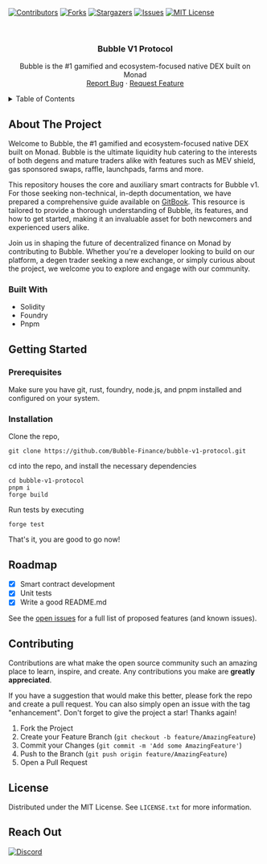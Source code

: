<!-- PROJECT SHIELDS -->

[![Contributors][contributors-shield]][contributors-url]
[![Forks][forks-shield]][forks-url]
[![Stargazers][stars-shield]][stars-url]
[![Issues][issues-shield]][issues-url]
[![MIT License][license-shield]][license-url]

<!-- PROJECT LOGO -->
<br />
<div align="center">
  <!-- <a href="https://github.com/Bubble-Finance/bubble-v1-protocol">
    <img src="assets/icon.svg" alt="Logo" width="80" height="80">
  </a> -->

  <h3 align="center">Bubble V1 Protocol</h3>

  <p align="center">
    Bubble is the #1 gamified and ecosystem-focused native DEX built on Monad
    <br />
    <a href="https://github.com/Bubble-Finance/bubble-v1-protocol/issues/new?labels=bug&template=bug-report---.md">Report Bug</a>
    ·
    <a href="https://github.com/Bubble-Finance/bubble-v1-protocol/issues/new?labels=enhancement&template=feature-request---.md">Request Feature</a>
  </p>
</div>

<!-- TABLE OF CONTENTS -->
<details>
  <summary>Table of Contents</summary>
  <ol>
    <li>
      <a href="#about-the-project">About The Project</a>
      <ul>
        <li><a href="#built-with">Built With</a></li>
      </ul>
    </li>
    <li>
      <a href="#getting-started">Getting Started</a>
      <ul>
        <li><a href="#prerequisites">Prerequisites</a></li>
        <li><a href="#installation">Installation</a></li>
      </ul>
    </li>
    <li><a href="#roadmap">Roadmap</a></li>
    <li><a href="#contributing">Contributing</a></li>
    <li><a href="#license">License</a></li>
    <li><a href="#contact">Contact</a></li>
  </ol>
</details>

<!-- ABOUT THE PROJECT -->

## About The Project

Welcome to Bubble, the #1 gamified and ecosystem-focused native DEX built on Monad. Bubble is the ultimate liquidity hub catering to the interests of both degens and mature traders alike with features such as MEV shield, gas sponsored swaps, raffle, launchpads, farms and more.

This repository houses the core and auxiliary smart contracts for Bubble v1. For those seeking non-technical, in-depth documentation, we have prepared a comprehensive guide available on [GitBook](https://monadex.gitbook.io/monadex). This resource is tailored to provide a thorough understanding of Bubble, its features, and how to get started, making it an invaluable asset for both newcomers and experienced users alike.

Join us in shaping the future of decentralized finance on Monad by contributing to Bubble. Whether you're a developer looking to build on our platform, a degen trader seeking a new exchange, or simply curious about the project, we welcome you to explore and engage with our community.

### Built With

- Solidity
- Foundry
- Pnpm

<!-- GETTING STARTED -->

## Getting Started

### Prerequisites

Make sure you have git, rust, foundry, node.js, and pnpm installed and configured on your system.

### Installation

Clone the repo,

```shell
git clone https://github.com/Bubble-Finance/bubble-v1-protocol.git
```

cd into the repo, and install the necessary dependencies

```shell
cd bubble-v1-protocol
pnpm i
forge build
```

Run tests by executing

```shell
forge test
```

That's it, you are good to go now!

<!-- ROADMAP -->

## Roadmap

-   [x] Smart contract development
-   [x] Unit tests
-   [x] Write a good README.md

See the [open issues](https://github.com/Bubble-Finance/bubble-v1-protocol/issues) for a full list of proposed features (and known issues).

<!-- CONTRIBUTING -->

## Contributing

Contributions are what make the open source community such an amazing place to learn, inspire, and create. Any contributions you make are **greatly appreciated**.

If you have a suggestion that would make this better, please fork the repo and create a pull request. You can also simply open an issue with the tag "enhancement".
Don't forget to give the project a star! Thanks again!

1. Fork the Project
2. Create your Feature Branch (`git checkout -b feature/AmazingFeature`)
3. Commit your Changes (`git commit -m 'Add some AmazingFeature'`)
4. Push to the Branch (`git push origin feature/AmazingFeature`)
5. Open a Pull Request

<!-- LICENSE -->

## License

Distributed under the MIT License. See `LICENSE.txt` for more information.

<!-- CONTACT -->

## Reach Out

[![Discord](https://img.shields.io/badge/Discord-%235865F2.svg?style=for-the-badge&logo=discord&logoColor=white)][discord-url]

<!-- MARKDOWN LINKS & IMAGES -->
<!-- https://www.markdownguide.org/basic-syntax/#reference-style-links -->

[contributors-shield]: https://img.shields.io/github/contributors/Bubble-Finance/bubble-v1-protocol.svg?style=for-the-badge
[contributors-url]: https://github.com/Bubble-Finance/bubble-v1-protocol/graphs/contributors
[forks-shield]: https://img.shields.io/github/forks/Bubble-Finance/bubble-v1-protocol.svg?style=for-the-badge
[forks-url]: https://github.com/Bubble-Finance/bubble-v1-protocol/network/members
[stars-shield]: https://img.shields.io/github/stars/Bubble-Finance/bubble-v1-protocol.svg?style=for-the-badge
[stars-url]: https://github.com/Bubble-Finance/bubble-v1-protocol/stargazers
[issues-shield]: https://img.shields.io/github/issues/Bubble-Finance/bubble-v1-protocol.svg?style=for-the-badge
[issues-url]: https://github.com/Bubble-Finance/bubble-v1-protocol/issues
[license-shield]: https://img.shields.io/github/license/Bubble-Finance/bubble-v1-protocol.svg?style=for-the-badge
[license-url]: https://github.com/Bubble-Finance/bubble-v1-protocol/blob/master/LICENSE.txt
[discord-url]: https://discord.gg/gUG5fhF69D
